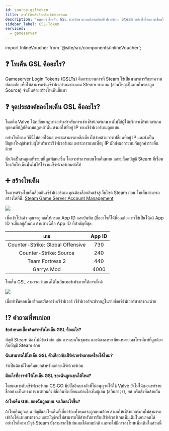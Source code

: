```yaml
---
id: source-gsltoken
title: การใช้โทเค็นล็อกอินเซิร์ฟเวอร์เกม
description: "ค้นพบว่าโทเค็น GSL ช่วยรักษาความปลอดภัยเซิร์ฟเวอร์เกม Steam อย่างไรโดยการเชื่อมโยงการแบนกับบัญชี เพื่อให้การเช่าเซิร์ฟเวอร์ปลอดภัยและเป็นไปตามกฎ → เรียนรู้เพิ่มเติมตอนนี้"
sidebar_label: GSL-Token
services:
  - gameserver
---
```


import InlineVoucher from '@site/src/components/InlineVoucher';

## ❓ โทเค็น GSL คืออะไร?

Gameserver Login Tokens (GSLTs) คือกระบวนการที่ Steam ใช้เป็นมาตรการรักษาความปลอดภัย เพื่อให้สามารถรันเซิร์ฟเวอร์เกมของเกม Steam บางเกม (ส่วนใหญ่เป็นเกมในตระกูล Source) จำเป็นต้องสร้างโทเค็นขึ้นมา

<InlineVoucher />

## ❓ จุดประสงค์ของโทเค็น GSL คืออะไร?

ในอดีต Valve ได้เปลี่ยนกฎบางอย่างสำหรับการเช่าเซิร์ฟเวอร์เกม แต่ไม่ใช่ผู้ให้บริการเซิร์ฟเวอร์เกมทุกคนที่ปฏิบัติตามกฎเหล่านั้น ส่งผลให้ที่อยู่ IP ของเซิร์ฟเวอร์เกมถูกแบน

อย่างไรก็ตาม วิธีนี้ไม่ค่อยได้ผล เพราะสามารถหลีกเลี่ยงได้ง่ายด้วยการเปลี่ยนที่อยู่ IP และยังเป็นปัญหาใหญ่สำหรับผู้ให้บริการเซิร์ฟเวอร์เกม เพราะการแบนที่อยู่ IP มักส่งผลกระทบกับลูกค้ารายอื่นด้วย

นั่นจึงเป็นเหตุผลที่ระบบนี้ถูกพัฒนาขึ้น โดยจะทำการแบนโทเค็นแทน และบล็อกบัญชี Steam ที่เชื่อมโยงกับโทเค็นนั้นไม่ให้ใช้งานเซิร์ฟเวอร์เกมต่อไป


## ➕ สร้างโทเค็น

ในการสร้างโทเค็นล็อกอินเซิร์ฟเวอร์เกม คุณต้องล็อกอินเข้าสู่เว็บไซต์ Steam ก่อน โทเค็นสามารถสร้างได้ที่นี่: [Steam Game Server Account Management](https://steamcommunity.com/dev/managegameservers)



![](https://screensaver01.zap-hosting.com/index.php/s/an5ySHwzSZmEwep/preview)



เมื่อเข้าไปแล้ว คุณจะถูกขอให้กรอก App ID และบันทึก (ชื่ออะไรก็ได้ที่คุณต้องการใช้เป็นโน้ต) App ID จะขึ้นอยู่กับเกม ด้านล่างนี้คือ App ID ที่สำคัญที่สุด:

|              เกม               | App ID |
| :------------------------------: | :----: |
| Counter-Strike: Global Offensive |  730   |
|      Counter-Strike: Source      |  240   |
|         Team Fortress 2          |  440   |
|            Garrys Mod            |  4000  |



โทเค็น GSL สามารถกำหนดได้ในอินเทอร์เฟซภายใต้การตั้งค่า

![](https://screensaver01.zap-hosting.com/index.php/s/jqkbkXG2YQLatw2/preview)


เมื่อทำขั้นตอนนี้เสร็จและรีสตาร์ทเซิร์ฟเวอร์ เซิร์ฟเวอร์จะปรากฏในรายชื่อเซิร์ฟเวอร์สาธารณะด้วย

## ⁉ คำถามที่พบบ่อย

**ข้อกำหนดเบื้องต้นสำหรับโทเค็น GSL คืออะไร?**

บัญชี Steam ต้องไม่มีข้อจำกัด เช่น การแบนในชุมชน และต้องลงทะเบียนหมายเลขโทรศัพท์ที่ถูกต้องกับบัญชี Steam ด้วย


**ฉันสามารถใช้โทเค็น GSL ตัวเดียวกับเซิร์ฟเวอร์หลายเครื่องได้ไหม?**

จำเป็นต้องมีโทเค็นแยกสำหรับแต่ละเซิร์ฟเวอร์เกม


**มีอะไรที่อาจทำให้โทเค็น GSL ของฉันถูกแบนได้ไหม?**

โดยเฉพาะกับเซิร์ฟเวอร์เกม CS:GO มีปลั๊กอินบางตัวที่ไม่อนุญาตให้ใช้ Valve ยังไม่ได้เผยแพร่รายชื่ออย่างเป็นทางการ แต่รวมถึงปลั๊กอินที่เปลี่ยนแปลงไอเท็มผู้เล่น (สกินอาวุธ), ยศ หรือสิ่งที่คล้ายกัน


**ถ้าโทเค็น GSL ของฉันถูกแบน จะเกิดอะไรขึ้น?**

ถ้าโทเค็นถูกแบน บัญชีและโทเค็นที่เกี่ยวข้องทั้งหมดจะถูกแบนด้วย ส่งผลให้เซิร์ฟเวอร์เกมไม่สามารถเข้าถึงได้แบบสาธารณะ และบัญชีจะไม่สามารถใช้สำหรับการรันเซิร์ฟเวอร์เกมเพิ่มเติมในอนาคตได้ อย่างไรก็ตาม บัญชี Steam ยังสามารถใช้เล่นเกมได้ตามปกติ และจะไม่มีการลงโทษเพิ่มเติมในส่วนนี้

<InlineVoucher />